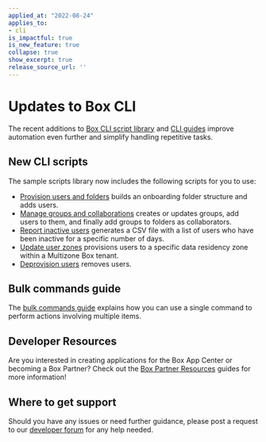 ```yaml
---
applied_at: "2022-08-24"
applies_to: 
- cli
is_impactful: true
is_new_feature: true
collapse: true
show_excerpt: true
release_source_url: ''
---
```


# Updates to Box CLI

The recent additions to [Box CLI script library][1] and [CLI guides][2]
improve automation even further and simplify handling repetitive tasks.

<!-- more -->

## New CLI scripts

The sample scripts library now includes the following scripts for you to use:

* [Provision users and folders][3] builds an
onboarding folder structure and adds users.
* [Manage groups and collaborations][4] creates or updates groups, add users to them, and finally add groups to folders as collaborators.
* [Report inactive users][5] generates a CSV file with a list of users who have been inactive for a specific number of days.
* [Update user zones][6] provisions users to a specific 
data residency zone within a Multizone Box tenant.
* [Deprovision users][7] removes users.

## Bulk commands guide

The [bulk commands guide][8] explains how you can use a single command to perform actions involving multiple items.

## Developer Resources

Are you interested in creating applications for the Box App Center or becoming a Box Partner? Check out the
[Box Partner Resources][9] guides for more information!

## Where to get support

Should you have any issues or need further guidance, please post a request to
our [developer forum][10] for any help needed.

[1]: g://cli/scripts
[2]: g://cli/cli-docs
[3]: g://cli/scripts/provision-users-folders
[4]: g://cli/scripts/manage-groups-collaborations
[5]: g://cli/scripts/report-inactive-users
[6]: g://cli/scripts/user-zones-mass-update
[7]: g://cli/scripts/deprovision-users
[8]: g://cli/cli-docs/bulk-commands
[9]: https://support.box.com/hc/en-us/sections/360009473734-Box-Partner-Resources
[10]: https://support.box.com/hc/en-us/community/topics/360001932973-Platform-and-Developer-Forum
